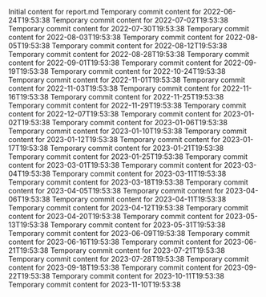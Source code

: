Initial content for report.md
Temporary commit content for 2022-06-24T19:53:38
Temporary commit content for 2022-07-02T19:53:38
Temporary commit content for 2022-07-30T19:53:38
Temporary commit content for 2022-08-03T19:53:38
Temporary commit content for 2022-08-05T19:53:38
Temporary commit content for 2022-08-12T19:53:38
Temporary commit content for 2022-08-28T19:53:38
Temporary commit content for 2022-09-01T19:53:38
Temporary commit content for 2022-09-19T19:53:38
Temporary commit content for 2022-10-24T19:53:38
Temporary commit content for 2022-11-01T19:53:38
Temporary commit content for 2022-11-03T19:53:38
Temporary commit content for 2022-11-16T19:53:38
Temporary commit content for 2022-11-25T19:53:38
Temporary commit content for 2022-11-29T19:53:38
Temporary commit content for 2022-12-07T19:53:38
Temporary commit content for 2023-01-02T19:53:38
Temporary commit content for 2023-01-06T19:53:38
Temporary commit content for 2023-01-10T19:53:38
Temporary commit content for 2023-01-12T19:53:38
Temporary commit content for 2023-01-17T19:53:38
Temporary commit content for 2023-01-21T19:53:38
Temporary commit content for 2023-01-25T19:53:38
Temporary commit content for 2023-03-01T19:53:38
Temporary commit content for 2023-03-04T19:53:38
Temporary commit content for 2023-03-11T19:53:38
Temporary commit content for 2023-03-18T19:53:38
Temporary commit content for 2023-04-05T19:53:38
Temporary commit content for 2023-04-06T19:53:38
Temporary commit content for 2023-04-11T19:53:38
Temporary commit content for 2023-04-12T19:53:38
Temporary commit content for 2023-04-20T19:53:38
Temporary commit content for 2023-05-13T19:53:38
Temporary commit content for 2023-05-31T19:53:38
Temporary commit content for 2023-06-09T19:53:38
Temporary commit content for 2023-06-16T19:53:38
Temporary commit content for 2023-06-21T19:53:38
Temporary commit content for 2023-07-21T19:53:38
Temporary commit content for 2023-07-28T19:53:38
Temporary commit content for 2023-09-18T19:53:38
Temporary commit content for 2023-09-22T19:53:38
Temporary commit content for 2023-10-11T19:53:38
Temporary commit content for 2023-11-10T19:53:38
